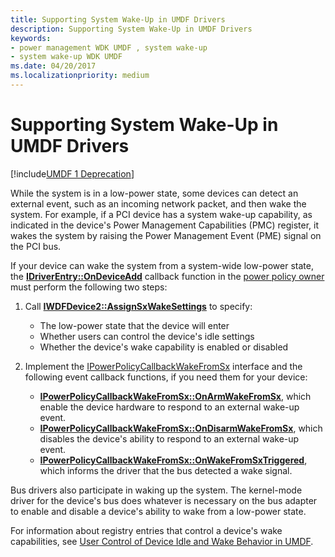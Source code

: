 ```yaml
---
title: Supporting System Wake-Up in UMDF Drivers
description: Supporting System Wake-Up in UMDF Drivers
keywords:
- power management WDK UMDF , system wake-up
- system wake-up WDK UMDF
ms.date: 04/20/2017
ms.localizationpriority: medium
---
```


# Supporting System Wake-Up in UMDF Drivers


[!include[UMDF 1 Deprecation](../includes/umdf-1-deprecation.md)]

While the system is in a low-power state, some devices can detect an external event, such as an incoming network packet, and then wake the system. For example, if a PCI device has a system wake-up capability, as indicated in the device's Power Management Capabilities (PMC) register, it wakes the system by raising the Power Management Event (PME) signal on the PCI bus.

If your device can wake the system from a system-wide low-power state, the [**IDriverEntry::OnDeviceAdd**](/windows-hardware/drivers/ddi/wudfddi/nf-wudfddi-idriverentry-ondeviceadd) callback function in the [power policy owner](power-policy-ownership-in-umdf.md) must perform the following two steps:

1.  Call [**IWDFDevice2::AssignSxWakeSettings**](/windows-hardware/drivers/ddi/wudfddi/nf-wudfddi-iwdfdevice2-assignsxwakesettings) to specify:
    -   The low-power state that the device will enter
    -   Whether users can control the device's idle settings
    -   Whether the device's wake capability is enabled or disabled

2.  Implement the [IPowerPolicyCallbackWakeFromSx](/windows-hardware/drivers/ddi/wudfddi/nn-wudfddi-ipowerpolicycallbackwakefromsx) interface and the following event callback functions, if you need them for your device:
    -   [**IPowerPolicyCallbackWakeFromSx::OnArmWakeFromSx**](/windows-hardware/drivers/ddi/wudfddi/nf-wudfddi-ipowerpolicycallbackwakefromsx-onarmwakefromsx), which enable the device hardware to respond to an external wake-up event.
    -   [**IPowerPolicyCallbackWakeFromSx::OnDisarmWakeFromSx**](/windows-hardware/drivers/ddi/wudfddi/nf-wudfddi-ipowerpolicycallbackwakefromsx-ondisarmwakefromsx), which disables the device's ability to respond to an external wake-up event.
    -   [**IPowerPolicyCallbackWakeFromSx::OnWakeFromSxTriggered**](/windows-hardware/drivers/ddi/wudfddi/nf-wudfddi-ipowerpolicycallbackwakefromsx-onwakefromsxtriggered), which informs the driver that the bus detected a wake signal.

Bus drivers also participate in waking up the system. The kernel-mode driver for the device's bus does whatever is necessary on the bus adapter to enable and disable a device's ability to wake from a low-power state.

For information about registry entries that control a device's wake capabilities, see [User Control of Device Idle and Wake Behavior in UMDF](user-control-of-device-idle-and-wake-behavior-in-umdf.md).

 

